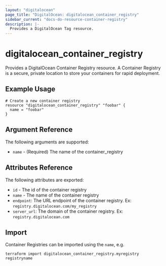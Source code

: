 ```yaml
---
layout: "digitalocean"
page_title: "DigitalOcean: digitalocean_container_registry"
sidebar_current: "docs-do-resource-container-registry"
description: |-
  Provides a DigitalOcean Tag resource.
---
```


# digitalocean\_container_registry

Provides a DigitalOcean Container Registry resource. A Container Registry is
a secure, private location to store your containers for rapid deployment. 

## Example Usage

```hcl
# Create a new container registry
resource "digitalocean_container_registry" "foobar" {
  name = "foobar"
}
```

## Argument Reference

The following arguments are supported:

* `name` - (Required) The name of the container_registry

## Attributes Reference

The following attributes are exported:

* `id` - The id of the container registry
* `name` - The name of the container registry
* `endpoint`: The URL endpoint of the container registry. Ex: `registry.digitalocean.com/my_registry`
* `server_url`: The domain of the container registry. Ex: `registry.digitalocean.com`


## Import

Container Registries can be imported using the `name`, e.g.

```
terraform import digitalocean_container_registry.myregistry registryname
```